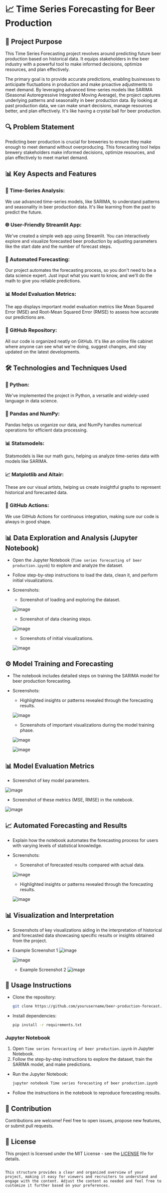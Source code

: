 # 📈 Time Series Forecasting for Beer Production

## 🚀 Project Purpose

This Time Series Forecasting project revolves around predicting future beer production based on historical data. It equips stakeholders in the beer industry with a powerful tool to make informed decisions, optimize resources, and plan effectively.

The primary goal is to provide accurate predictions, enabling businesses to anticipate fluctuations in production and make proactive adjustments to meet demand. By leveraging advanced time-series models like SARIMA (Seasonal Autoregressive Integrated Moving Average), the project captures underlying patterns and seasonality in beer production data. By looking at past production data, we can make smart decisions, manage resources better, and plan effectively. It's like having a crystal ball for beer production.
## 🔍 Problem Statement

Predicting beer production is crucial for breweries to ensure they make enough to meet demand without overproducing. This forecasting tool helps brewery stakeholders make informed decisions, optimize resources, and plan effectively to meet market demand.

## 📊 Key Aspects and Features

### 🔄 Time-Series Analysis:
We use advanced time-series models, like SARIMA, to understand patterns and seasonality in beer production data. It's like learning from the past to predict the future.

### 🌐 User-Friendly Streamlit App:
We've created a simple web app using Streamlit. You can interactively explore and visualize forecasted beer production by adjusting parameters like the start date and the number of forecast steps.

### 🤖 Automated Forecasting:
Our project automates the forecasting process, so you don't need to be a data science expert. Just input what you want to know, and we'll do the math to give you reliable predictions.

### 📊 Model Evaluation Metrics:
The app displays important model evaluation metrics like Mean Squared Error (MSE) and Root-Mean Squared Error (RMSE) to assess how accurate our predictions are.

### 📁 GitHub Repository:
All our code is organized neatly on GitHub. It's like an online file cabinet where anyone can see what we're doing, suggest changes, and stay updated on the latest developments.

## 🛠️ Technologies and Techniques Used

### 🐍 Python:
We've implemented the project in Python, a versatile and widely-used language in data science.

### 🐼 Pandas and NumPy:
Pandas helps us organize our data, and NumPy handles numerical operations for efficient data processing.

### 📊 Statsmodels:
Statsmodels is like our math guru, helping us analyze time-series data with models like SARIMA.

### 📈 Matplotlib and Altair:
These are our visual artists, helping us create insightful graphs to represent historical and forecasted data.

### 🔄 GitHub Actions:
We use GitHub Actions for continuous integration, making sure our code is always in good shape.


## 📊 Data Exploration and Analysis (Jupyter Notebook)
- Open the Jupyter Notebook (`Time series forecasting of beer production.ipynb`) to explore and analyze the dataset.
- Follow step-by-step instructions to load the data, clean it, and perform initial visualizations.
- Screenshots:
  - Screenshot of loading and exploring the dataset.

  ![image](https://github.com/Bidishabiswas1704/Sales_report/assets/140384850/c9755095-8d04-4c7a-8b12-e8a88d958fa9)

  - Screenshot of data cleaning steps.

  ![image](https://github.com/Bidishabiswas1704/Sales_report/assets/140384850/d0da514b-5ca8-4f98-aafe-1f4bec344f96)
  
  - Screenshots of initial visualizations.
    
  ![image](https://github.com/Bidishabiswas1704/Sales_report/assets/140384850/b3f143f9-da4f-44de-8caa-d416c873ff1d)

## ⚙️ Model Training and Forecasting
- The notebook includes detailed steps on training the SARIMA model for beer production forecasting.
- Screenshots:
  - Highlighted insights or patterns revealed through the forecasting results.

  ![image](https://github.com/Bidishabiswas1704/Sales_report/assets/140384850/0375045f-d395-4a2b-b44c-26ff41dbb6c1)
  
  - Screenshots of important visualizations during the model training phase.

  ![image](https://github.com/Bidishabiswas1704/Sales_report/assets/140384850/4c698463-f3fa-42a3-bb35-da720c7c8c7b)

  ![image](https://github.com/Bidishabiswas1704/Sales_report/assets/140384850/12e8ad0f-7a73-4a20-a03d-44c0a8dccbe5)

## 📊 Model Evaluation Metrics
- Screenshot of key model parameters.

![image](https://github.com/Bidishabiswas1704/Sales_report/assets/140384850/5ca49839-3399-4c22-9fdc-5e0038e37b3d)

- Screenshot of these metrics (MSE, RMSE) in the notebook.

![image](https://github.com/Bidishabiswas1704/Sales_report/assets/140384850/7470eb2f-8255-45a1-a17d-6bbb20bf5ef4)

## 📈 Automated Forecasting and Results
- Explain how the notebook automates the forecasting process for users with varying levels of statistical knowledge.
- Screenshots:
  - Screenshot of forecasted results compared with actual data.

  ![image](https://github.com/Bidishabiswas1704/Sales_report/assets/140384850/53ab6320-f067-4b77-9b8f-fbdcd3bc9573)
  
  - Highlighted insights or patterns revealed through the forecasting results.
  
  ![image](https://github.com/Bidishabiswas1704/Sales_report/assets/140384850/98f6ecfc-825f-4acc-806a-0bfee70687e4)

## 📊 Visualization and Interpretation
- Screenshots of key visualizations aiding in the interpretation of historical and forecasted data showcasing specific results or insights obtained from the project.
- Example Screenshot 1
   ![image](https://github.com/Bidishabiswas1704/Sales_report/assets/140384850/3275e681-7818-4483-a45f-ff903e4e5847)
  
   ![image](https://github.com/Bidishabiswas1704/Sales_report/assets/140384850/5e550299-9311-4b3b-bc19-c25778cd7577)

  - Example Screenshot 2
   ![image](https://github.com/Bidishabiswas1704/Sales_report/assets/140384850/57b5d03c-4710-470f-b547-7ed4b499d3d2)


## 📄 Usage Instructions
- Clone the repository:
  ```bash
  git clone https://github.com/yourusername/beer-production-forecast.git
  ```
- Install dependencies:
  ```bash
  pip install -r requirements.txt
  ```
### Jupyter Notebook
1. Open `Time series forecasting of beer production.ipynb` in Jupyter Notebook.
2. Follow the step-by-step instructions to explore the dataset, train the SARIMA model, and make predictions.

- Run the Jupyter Notebook:
  ```bash
  jupyter notebook Time series forecasting of beer production.ipynb
  ```
- Follow the instructions in the notebook to reproduce forecasting results.

## 🤝 Contribution
Contributions are welcome! Feel free to open issues, propose new features, or submit pull requests.

## 📜 License
This project is licensed under the MIT License - see the [LICENSE](LICENSE) file for details.
```

This structure provides a clear and organized overview of your project, making it easy for viewers and recruiters to understand and engage with the content. Adjust the content as needed and feel free to customize it further based on your preferences.


